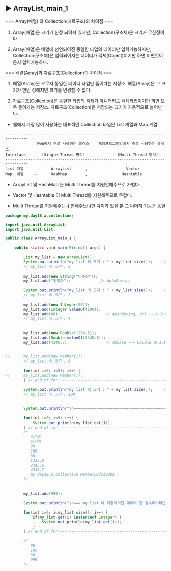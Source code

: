 ## ▶ ArrayList_main_1

=== Array(배열) 와 Collection(자료구조)의 차이점 ===     

1. Array(배열)은 크기가 한정 되어져 있지만,  Collection(구조체)은 크기가 무한정이다.
    
2. Array(배열)은 배열에 선언되어진 동일한 타입의 데이터만 입력가능하지만, Collection(구조체)은 입력되어지는 데이터가 객체(Object)이기만 하면 어떤것이든지 입력가능하다. 


=== 배열(Array)과 자료구조(Collection)의 차이점 ===

1. 배열(Array)은 오로지 동일한 데이터 타입만 들어가는 저장소. 배열(Array)은 그 크기가 한번 정해지면 크기를 변경할 수 없다.
  
2. 자료구조(Collection)은 동일한 타입의 객체가 아니더라도 객체타입이기만 하면 모두 들어가는 저장소. 자료구조(Collection)은 저장되는 크기가 자동적으로 늘어난다.
 
* 웹에서 가장 많이 사용하는 대표적인 Collection 타입은 List 계열과 Map 계열

```
--------------------------------------------------------------------------------
              Web에서 주로 사용하는 클래스    게임프로그램밍에서 주로 사용하는 클래스
Interface       (Single Thread 방식)              (Multi Thread 방식)
--------------------------------------------------------------------------------         
List 계열    --      ArrayList      ,                 Vector
Map  계열    --      HashMap        ,               Hashtable 
```

 * ArrayList 및 HashMap 은 Multi Thread를 지원안해주므로 가볍다.
   
 * Vector 및 Hashtable 이 Multi Thread를 지원해주므로 무겁다.

 * Multi Thread를 지원해주는냐 안해주느냐만 차이가 있을 뿐 그 나머지 기능은 동일

```java
package my.day18.a.collection;

import java.util.ArrayList;
import java.util.List;

public class ArrayList_main_1 {

	public static void main(String[] args) {
		
		List my_list = new ArrayList();
		System.out.println("my_list 의 크기 : " + my_list.size());		// .length == .size
		// my_list 의 크기 : 0
		
		my_list.add(new String("이순신"));
		my_list.add("엄정화");				// AutoBoxing
		
		System.out.println("my_list 의 크기 : " + my_list.size());		// .length == .size
		// my_list 의 크기 : 2
		
		my_list.add(new Integer(98));
		my_list.add(Integer.valueOf(100));
		my_list.add(80);					// AutoBoxing, int ---> Integer 로 autoboxing 해준다.
		// my_list 의 크기 : 4
		
		
		my_list.add(new Double(1234.5));
		my_list.add(Double.valueOf(2345.6));
		my_list.add(4345.7);				// double --> Double 로 autoboxing 해준다.
		
		
//		my_list.add(new Member());
        // my_list 의 크기 : 9
		
		for(int i=0; i<91; i++) {
//		my_list.add(new Member());
		} // end of for----------------------------------------------------
		
		System.out.println("my_list 의 크기 : " + my_list.size());		// .length == .size
		// my_list 의 크기 : 100
		
		
		System.out.println("\n===========================================================\n");
		
		for(int i=0; i<9; i++) {
			System.out.println(my_list.get(i));
		} // end of for-----------------------------------------------------
		/*
		   이순신
		   엄정화
		   98
		   100
		   80
		   1234.5
		   2345.6
		   4345.7
		   my.day18.a.collection.Member@5f5a92bb		  
		*/
		
		
		my_list.add(999);
		
		System.out.println("\n=== my_list 에 저장되어진 데이터 중 정수데이터만 출력하기 ===\n");
		
		for(int i=0; i<my_list.size(); i++) {
			if(my_list.get(i) instanceof Integer) {
				System.out.println(my_list.get(i));
			}
		} // end of for-----------------------------------------------------
		
		/*
		   98 
		   100 
		   80 
		   999  
		*/
